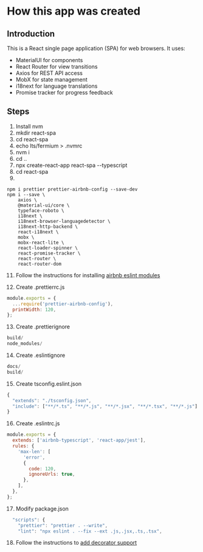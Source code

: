 # How this app was created

## Introduction

This is a React single page application (SPA) for web browsers. It uses:

- MaterialUI for components
- React Router for view transitions
- Axios for REST API access
- MobX for state management
- i18next for language translations
- Promise tracker for progress feedback

## Steps

1. Install nvm
2. mkdir react-spa
3. cd react-spa
4. echo lts/fermium > .nvmrc
5. nvm i
6. cd ..
7. npx create-react-app react-spa --typescript
8. cd react-spa
9.

```shell
npm i prettier prettier-airbnb-config --save-dev
npm i --save \
    axios \
    @material-ui/core \
    typeface-roboto \
    i18next \
    i18next-browser-languagedetector \
    i18next-http-backend \
    react-i18next \
    mobx \
    mobx-react-lite \
    react-loader-spinner \
    react-promise-tracker \
    react-router \
    react-router-dom
```

11. Follow the instructions for installing
    [airbnb eslint modules](https://www.npmjs.com/package/eslint-config-airbnb-typescript)

12. Create .prettierrc.js

```js
module.exports = {
  ...require('prettier-airbnb-config'),
  printWidth: 120,
};
```

13. Create .prettierignore

```js
build/
node_modules/
```

14. Create .eslintignore

```js
docs/
build/
```

15. Create tsconfig.eslint.json

```js
{
  "extends": "./tsconfig.json",
  "include": ["**/*.ts", "**/*.js", "**/*.jsx", "**/*.tsx", "**/*.js"]
}
```

16. Create .eslintrc.js

```js
module.exports = {
  extends: ['airbnb-typescript', 'react-app/jest'],
  rules: {
    'max-len': [
      'error',
      {
        code: 120,
        ignoreUrls: true,
      },
    ],
  },
};
```

17. Modify package.json

```js
  "scripts": {
    "prettier": "prettier . --write",
    "lint": "npx eslint . --fix --ext .js,.jsx,.ts,.tsx",
```

18. Follow the instructions to [add decorator support](https://www.robinwieruch.de/create-react-app-mobx-decorators)
